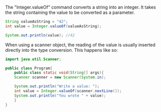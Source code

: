 The "Integer.valueOf" command converts a string into an integer. It takes the string containing the value to be converted as a parameter.
```Java
String valueAsString = "42";
int value = Integer.valueOf(valueAsString);

System.out.println(value); //42
```

When using a scanner object, the reading of the value is usually inserted directly into the type conversion. This happens like so:
```Java
import java.util.Scanner;

public class Program{
	public class static void(String[] args){
	Scanner scanner = new Scanner(System.in);

	System.out.println("Write a value: ");
	int value = Integer.valueOf(scanner.nextLine());
	System.out.println("You wrote " + value);
	}
}
```